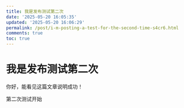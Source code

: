 ```yaml
---
title: 我是发布测试第二次
date: '2025-05-20 16:05:35'
updated: '2025-05-20 16:06:29'
permalink: /post/i-m-posting-a-test-for-the-second-time-s4cr6.html
comments: true
toc: true
---
```




# 我是发布测试第二次

你好，能看见这篇文章说明成功！

第二次测试开始
